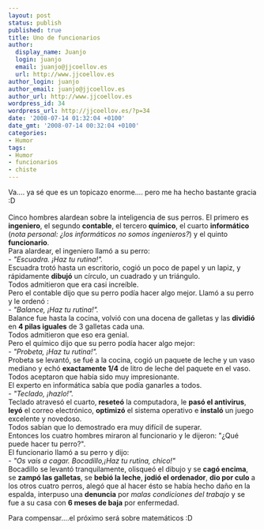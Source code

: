 ```yaml
---
layout: post
status: publish
published: true
title: Uno de funcionarios
author:
  display_name: Juanjo
  login: juanjo
  email: juanjo@jjcoellov.es
  url: http://www.jjcoellov.es
author_login: juanjo
author_email: juanjo@jjcoellov.es
author_url: http://www.jjcoellov.es
wordpress_id: 34
wordpress_url: http://jjcoellov.es/?p=34
date: '2008-07-14 01:32:04 +0100'
date_gmt: '2008-07-14 00:32:04 +0100'
categories:
- Humor
tags:
- Humor
- funcionarios
- chiste
---
```

<p>Va.... ya sé que es un topicazo enorme.... pero me ha hecho bastante gracia :D <br/><br />
Cinco hombres alardean sobre la inteligencia de sus perros. El primero es<strong> ingeniero</strong>, el segundo <strong>contable</strong>, el tercero <strong>químico</strong>, el cuarto <strong>informático </strong>(<em>nota personal: ¿los informáticos no somos ingenieros?</em>) y el quinto <strong>funcionario</strong>.<br />
Para alardear, el ingeniero llamó a su perro:<br />
- <em>"Escuadra. ¡Haz tu rutina!".</em><br />
Escuadra trotó hasta un escritorio, cogió un poco de papel y un lapiz, y rápidamente <strong>dibujó</strong> un círculo, un cuadrado y un triángulo.<br />
Todos admitieron que era casi increíble.<br />
Pero el contable dijo que su perro podía hacer algo mejor. Llamó a su perro y le ordenó :<br />
- <em>"Balance, ¡Haz tu rutina!".</em><br />
Balance fue hasta la cocina, volvió con una docena de galletas y las <strong>dividió</strong> en <strong>4 pilas iguales</strong> de 3 galletas cada una.<br />
Todos admitieron que eso era genial.<br />
Pero el químico dijo que su perro podía hacer algo mejor:<br />
- <em>"Probeta, ¡Haz tu rutina!".</em><br />
Probeta se levantó, se fué a la cocina, cogió un paquete de leche y un vaso mediano y echó <strong>exactamente 1/4</strong> de litro de leche del paquete en el vaso.<br />
Todos aceptaron que había sido muy impresionante.<br />
El experto en informática sabía que podía ganarles a todos.<br />
- <em>"Teclado, ¡hazlo!".</em><br />
Teclado atravesó el cuarto,<strong> reseteó</strong> la computadora, le <strong>pasó el antivirus</strong>, <strong>leyó</strong> el correo electrónico, <strong>optimizó</strong> el sistema operativo e <strong>instaló</strong> un juego excelente y novedoso.<br />
Todos sabían que lo demostrado era muy difícil de superar.<br />
Entonces los cuatro hombres miraron al funcionario y le dijeron: "¿Qué puede hacer tu perro?".<br />
El funcionario llamó a su perro y dijo:<br />
- <em>"Os vais a cagar. Bocadillo,¡Haz tu rutina, chico!"</em><br />
Bocadillo se levantó tranquilamente, olisqueó el dibujo y se <strong>cagó encima</strong>, se <strong>zampó las galletas</strong>, se <strong>bebió la leche</strong>, <strong>jodió el ordenador</strong>, <strong>dio por culo</strong> a los otros cuatro perros, alegó que al hacer ésto se había hecho daño en la espalda, interpuso una <strong>denuncia</strong> por <em>malas condiciones del trabajo</em> y se fue a su casa con <strong>6 meses de baja</strong> por enfermedad. </p>
<p>Para compensar....el próximo será sobre matemáticos :D</p>
